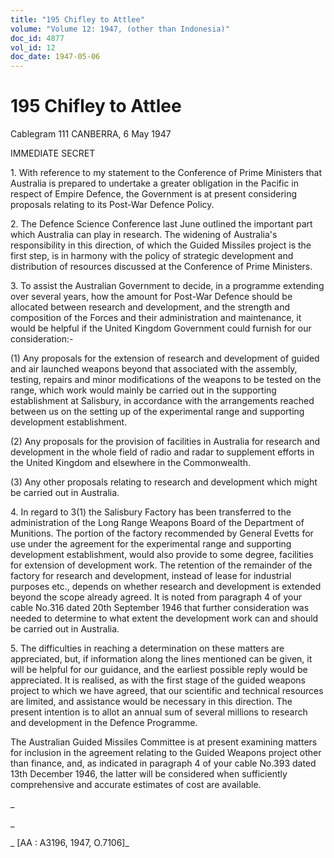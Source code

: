 ```yaml
---
title: "195 Chifley to Attlee"
volume: "Volume 12: 1947, (other than Indonesia)"
doc_id: 4877
vol_id: 12
doc_date: 1947-05-06
---
```


# 195 Chifley to Attlee

Cablegram 111 CANBERRA, 6 May 1947

IMMEDIATE SECRET

1\. With reference to my statement to the Conference of Prime Ministers that Australia is prepared to undertake a greater obligation in the Pacific in respect of Empire Defence, the Government is at present considering proposals relating to its Post-War Defence Policy.

2\. The Defence Science Conference last June outlined the important part which Australia can play in research. The widening of Australia's responsibility in this direction, of which the Guided Missiles project is the first step, is in harmony with the policy of strategic development and distribution of resources discussed at the Conference of Prime Ministers.

3\. To assist the Australian Government to decide, in a programme extending over several years, how the amount for Post-War Defence should be allocated between research and development, and the strength and composition of the Forces and their administration and maintenance, it would be helpful if the United Kingdom Government could furnish for our consideration:-

(1) Any proposals for the extension of research and development of guided and air launched weapons beyond that associated with the assembly, testing, repairs and minor modifications of the weapons to be tested on the range, which work would mainly be carried out in the supporting establishment at Salisbury, in accordance with the arrangements reached between us on the setting up of the experimental range and supporting development establishment.

(2) Any proposals for the provision of facilities in Australia for research and development in the whole field of radio and radar to supplement efforts in the United Kingdom and elsewhere in the Commonwealth.

(3) Any other proposals relating to research and development which might be carried out in Australia.

4\. In regard to 3(1) the Salisbury Factory has been transferred to the administration of the Long Range Weapons Board of the Department of Munitions. The portion of the factory recommended by General Evetts for use under the agreement for the experimental range and supporting development establishment, would also provide to some degree, facilities for extension of development work. The retention of the remainder of the factory for research and development, instead of lease for industrial purposes etc., depends on whether research and development is extended beyond the scope already agreed. It is noted from paragraph 4 of your cable No.316 dated 20th September 1946 that further consideration was needed to determine to what extent the development work can and should be carried out in Australia.

5\. The difficulties in reaching a determination on these matters are appreciated, but, if information along the lines mentioned can be given, it will be helpful for our guidance, and the earliest possible reply would be appreciated. It is realised, as with the first stage of the guided weapons project to which we have agreed, that our scientific and technical resources are limited, and assistance would be necessary in this direction. The present intention is to allot an annual sum of several millions to research and development in the Defence Programme.

The Australian Guided Missiles Committee is at present examining matters for inclusion in the agreement relating to the Guided Weapons project other than finance, and, as indicated in paragraph 4 of your cable No.393 dated 13th December 1946, the latter will be considered when sufficiently comprehensive and accurate estimates of cost are available.

_

_

_ [AA : A3196, 1947, O.7106]_
